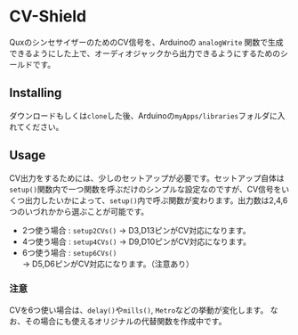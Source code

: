 # CV-Shield
QuxのシンセサイザーのためのCV信号を、Arduinoの `analogWrite` 関数で生成できるようにした上で、オーディオジャックから出力できるようにするためのシールドです。

## Installing
ダウンロードもしくは`clone`した後、Arduinoの`myApps/libraries`フォルダに入れてください。

## Usage
CV出力をするためには、少しのセットアップが必要です。セットアップ自体は`setup()`関数内で一つ関数を呼ぶだけのシンプルな設定なのですが、CV信号をいくつ出力したいかによって、`setup()`内で呼ぶ関数が変わります。出力数は2,4,6つのいづれかから選ぶことが可能です。

- 2つ使う場合 : `setup2CVs()` -> D3,D13ピンがCV対応になります。
- 4つ使う場合 : `setup4CVs()` -> D9,D10ピンがCV対応になります。
- 6つ使う場合 : `setup6CVs()` -> D5,D6ピンがCV対応になります。（注意あり）

### 注意
CVを6つ使い場合は、`delay()`や`mills()`, `Metro`などの挙動が変化します。
なお、その場合にも使えるオリジナルの代替関数を作成中です。